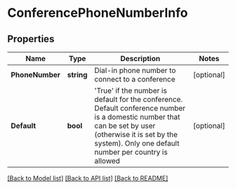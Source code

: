 # ConferencePhoneNumberInfo

## Properties
Name | Type | Description | Notes
------------ | ------------- | ------------- | -------------
**PhoneNumber** | **string** | Dial-in phone number to connect to a conference | [optional] 
**Default** | **bool** | &#39;True&#39; if the number is default for the conference. Default conference number is a domestic number that can be set by user (otherwise it is set by the system). Only one default number per country is allowed | [optional] 

[[Back to Model list]](../README.md#documentation-for-models) [[Back to API list]](../README.md#documentation-for-api-endpoints) [[Back to README]](../README.md)


